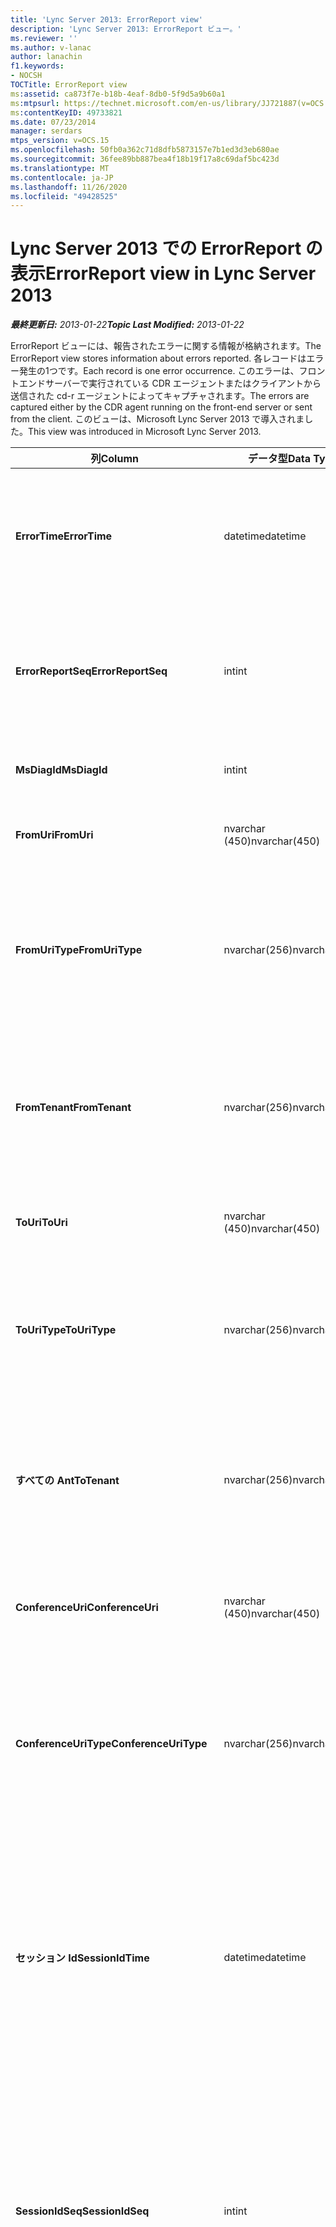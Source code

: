 ```yaml
---
title: 'Lync Server 2013: ErrorReport view'
description: 'Lync Server 2013: ErrorReport ビュー。'
ms.reviewer: ''
ms.author: v-lanac
author: lanachin
f1.keywords:
- NOCSH
TOCTitle: ErrorReport view
ms:assetid: ca873f7e-b18b-4eaf-8db0-5f9d5a9b60a1
ms:mtpsurl: https://technet.microsoft.com/en-us/library/JJ721887(v=OCS.15)
ms:contentKeyID: 49733821
ms.date: 07/23/2014
manager: serdars
mtps_version: v=OCS.15
ms.openlocfilehash: 50fb0a362c71d8dfb5873157e7b1ed3d3eb680ae
ms.sourcegitcommit: 36fee89bb887bea4f18b19f17a8c69daf5bc423d
ms.translationtype: MT
ms.contentlocale: ja-JP
ms.lasthandoff: 11/26/2020
ms.locfileid: "49428525"
---
```

# <a name="errorreport-view-in-lync-server-2013"></a><span data-ttu-id="6a956-103">Lync Server 2013 での ErrorReport の表示</span><span class="sxs-lookup"><span data-stu-id="6a956-103">ErrorReport view in Lync Server 2013</span></span>

<div data-xmlns="http://www.w3.org/1999/xhtml">

<div class="topic" data-xmlns="http://www.w3.org/1999/xhtml" data-msxsl="urn:schemas-microsoft-com:xslt" data-cs="https://msdn.microsoft.com/">

<div data-asp="https://msdn2.microsoft.com/asp">



</div>

<div id="mainSection">

<div id="mainBody"><span data-ttu-id="6a956-104">

<span> </span></span><span class="sxs-lookup"><span data-stu-id="6a956-104">

<span> </span></span></span>

<span data-ttu-id="6a956-105">_**最終更新日:** 2013-01-22_</span><span class="sxs-lookup"><span data-stu-id="6a956-105">_**Topic Last Modified:** 2013-01-22_</span></span>

<span data-ttu-id="6a956-106">ErrorReport ビューには、報告されたエラーに関する情報が格納されます。</span><span class="sxs-lookup"><span data-stu-id="6a956-106">The ErrorReport view stores information about errors reported.</span></span> <span data-ttu-id="6a956-107">各レコードはエラー発生の1つです。</span><span class="sxs-lookup"><span data-stu-id="6a956-107">Each record is one error occurrence.</span></span> <span data-ttu-id="6a956-108">このエラーは、フロントエンドサーバーで実行されている CDR エージェントまたはクライアントから送信された cd-r エージェントによってキャプチャされます。</span><span class="sxs-lookup"><span data-stu-id="6a956-108">The errors are captured either by the CDR agent running on the front-end server or sent from the client.</span></span> <span data-ttu-id="6a956-109">このビューは、Microsoft Lync Server 2013 で導入されました。</span><span class="sxs-lookup"><span data-stu-id="6a956-109">This view was introduced in Microsoft Lync Server 2013.</span></span>


<table>
<colgroup>
<col style="width: 33%" />
<col style="width: 33%" />
<col style="width: 33%" />
</colgroup>
<thead>
<tr class="header">
<th><span data-ttu-id="6a956-110">列</span><span class="sxs-lookup"><span data-stu-id="6a956-110">Column</span></span></th>
<th><span data-ttu-id="6a956-111">データ型</span><span class="sxs-lookup"><span data-stu-id="6a956-111">Data Type</span></span></th>
<th><span data-ttu-id="6a956-112">詳細</span><span class="sxs-lookup"><span data-stu-id="6a956-112">Details</span></span></th>
</tr>
</thead>
<tbody>
<tr class="odd">
<td><p><span data-ttu-id="6a956-113"><strong>ErrorTime</strong></span><span class="sxs-lookup"><span data-stu-id="6a956-113"><strong>ErrorTime</strong></span></span></p></td>
<td><p><span data-ttu-id="6a956-114">datetime</span><span class="sxs-lookup"><span data-stu-id="6a956-114">datetime</span></span></p></td>
<td><p><span data-ttu-id="6a956-115">エラーが発生した時刻。</span><span class="sxs-lookup"><span data-stu-id="6a956-115">Time of error occurred.</span></span> <span data-ttu-id="6a956-116">エラーを一意に識別するには、ErrorReportSeq と組み合わせて使います。</span><span class="sxs-lookup"><span data-stu-id="6a956-116">Used in conjunction with ErrorReportSeq to uniquely identify an error.</span></span></p></td>
</tr>
<tr class="even">
<td><p><span data-ttu-id="6a956-117"><strong>ErrorReportSeq</strong></span><span class="sxs-lookup"><span data-stu-id="6a956-117"><strong>ErrorReportSeq</strong></span></span></p></td>
<td><p><span data-ttu-id="6a956-118">int</span><span class="sxs-lookup"><span data-stu-id="6a956-118">int</span></span></p></td>
<td><p><span data-ttu-id="6a956-119">エラーを識別する ID 番号。</span><span class="sxs-lookup"><span data-stu-id="6a956-119">ID number to identify the error.</span></span> <span data-ttu-id="6a956-120">エラーを一意に識別するための ErrorTime と共に使用されます。</span><span class="sxs-lookup"><span data-stu-id="6a956-120">Used in conjunction with ErrorTime to uniquely identify an error.</span></span></p></td>
</tr>
<tr class="odd">
<td><p><span data-ttu-id="6a956-121"><strong>MsDiagId</strong></span><span class="sxs-lookup"><span data-stu-id="6a956-121"><strong>MsDiagId</strong></span></span></p></td>
<td><p><span data-ttu-id="6a956-122">int</span><span class="sxs-lookup"><span data-stu-id="6a956-122">int</span></span></p></td>
<td><p><span data-ttu-id="6a956-123">エラーレポートの診断 ID。</span><span class="sxs-lookup"><span data-stu-id="6a956-123">Diagnostic ID for the error report.</span></span></p></td>
</tr>
<tr class="even">
<td><p><span data-ttu-id="6a956-124"><strong>FromUri</strong></span><span class="sxs-lookup"><span data-stu-id="6a956-124"><strong>FromUri</strong></span></span></p></td>
<td><p><span data-ttu-id="6a956-125">nvarchar (450)</span><span class="sxs-lookup"><span data-stu-id="6a956-125">nvarchar(450)</span></span></p></td>
<td><p><span data-ttu-id="6a956-126">エラーを発生させたユーザーの URI。</span><span class="sxs-lookup"><span data-stu-id="6a956-126">URI of the user who originated the error.</span></span></p></td>
</tr>
<tr class="odd">
<td><p><span data-ttu-id="6a956-127"><strong>FromUriType</strong></span><span class="sxs-lookup"><span data-stu-id="6a956-127"><strong>FromUriType</strong></span></span></p></td>
<td><p><span data-ttu-id="6a956-128">nvarchar(256)</span><span class="sxs-lookup"><span data-stu-id="6a956-128">nvarchar(256)</span></span></p></td>
<td><p><span data-ttu-id="6a956-129">エラーを発生させたユーザーの URI の種類。</span><span class="sxs-lookup"><span data-stu-id="6a956-129">Type of URI of the user who originated the error.</span></span> <span data-ttu-id="6a956-130">詳細については、「 <a href="lync-server-2013-uritypes-table.md">Lync Server 2013 の UriTypes テーブル</a> 」を参照してください。</span><span class="sxs-lookup"><span data-stu-id="6a956-130">See the <a href="lync-server-2013-uritypes-table.md">UriTypes table in Lync Server 2013</a> for more information.</span></span></p></td>
</tr>
<tr class="even">
<td><p><span data-ttu-id="6a956-131"><strong>FromTenant</strong></span><span class="sxs-lookup"><span data-stu-id="6a956-131"><strong>FromTenant</strong></span></span></p></td>
<td><p><span data-ttu-id="6a956-132">nvarchar(256)</span><span class="sxs-lookup"><span data-stu-id="6a956-132">nvarchar(256)</span></span></p></td>
<td><p><span data-ttu-id="6a956-133">エラーを発生させたユーザーのテナント。</span><span class="sxs-lookup"><span data-stu-id="6a956-133">Tenant of the user who originated the error.</span></span> <span data-ttu-id="6a956-134">詳細については、「 <a href="lync-server-2013-tenants-table.md">Lync Server 2013 のテナントの一覧</a> 」を参照してください。</span><span class="sxs-lookup"><span data-stu-id="6a956-134">See the <a href="lync-server-2013-tenants-table.md">Tenants table in Lync Server 2013</a> for more information.</span></span></p></td>
</tr>
<tr class="odd">
<td><p><span data-ttu-id="6a956-135"><strong>ToUri</strong></span><span class="sxs-lookup"><span data-stu-id="6a956-135"><strong>ToUri</strong></span></span></p></td>
<td><p><span data-ttu-id="6a956-136">nvarchar (450)</span><span class="sxs-lookup"><span data-stu-id="6a956-136">nvarchar(450)</span></span></p></td>
<td><p><span data-ttu-id="6a956-137">エラーレポートのターゲットであるユーザーの URI。</span><span class="sxs-lookup"><span data-stu-id="6a956-137">URI of the user who was the target of the error report.</span></span></p></td>
</tr>
<tr class="even">
<td><p><span data-ttu-id="6a956-138"><strong>ToUriType</strong></span><span class="sxs-lookup"><span data-stu-id="6a956-138"><strong>ToUriType</strong></span></span></p></td>
<td><p><span data-ttu-id="6a956-139">nvarchar(256)</span><span class="sxs-lookup"><span data-stu-id="6a956-139">nvarchar(256)</span></span></p></td>
<td><p><span data-ttu-id="6a956-140">エラーレポートの対象となるユーザーの URI の種類。</span><span class="sxs-lookup"><span data-stu-id="6a956-140">Type of URI of the user who target of the error report.</span></span> <span data-ttu-id="6a956-141">詳細については、UriTypes の表を参照してください。</span><span class="sxs-lookup"><span data-stu-id="6a956-141">See the UriTypes Table for more information.</span></span></p></td>
</tr>
<tr class="odd">
<td><p><span data-ttu-id="6a956-142"><strong>すべての Ant</strong></span><span class="sxs-lookup"><span data-stu-id="6a956-142"><strong>ToTenant</strong></span></span></p></td>
<td><p><span data-ttu-id="6a956-143">nvarchar(256)</span><span class="sxs-lookup"><span data-stu-id="6a956-143">nvarchar(256)</span></span></p></td>
<td><p><span data-ttu-id="6a956-144">エラーレポートの対象ユーザーのテナント。</span><span class="sxs-lookup"><span data-stu-id="6a956-144">Tenant of the user who target of the error report.</span></span> <span data-ttu-id="6a956-145">詳細については、「 <a href="lync-server-2013-tenants-table.md">Lync Server 2013 のテナントの一覧</a> 」を参照してください。</span><span class="sxs-lookup"><span data-stu-id="6a956-145">See the <a href="lync-server-2013-tenants-table.md">Tenants table in Lync Server 2013</a> for more information.</span></span></p></td>
</tr>
<tr class="even">
<td><p><span data-ttu-id="6a956-146"><strong>ConferenceUri</strong></span><span class="sxs-lookup"><span data-stu-id="6a956-146"><strong>ConferenceUri</strong></span></span></p></td>
<td><p><span data-ttu-id="6a956-147">nvarchar (450)</span><span class="sxs-lookup"><span data-stu-id="6a956-147">nvarchar(450)</span></span></p></td>
<td><p><span data-ttu-id="6a956-148">エラーレポートのターゲットとなった会議の URI。</span><span class="sxs-lookup"><span data-stu-id="6a956-148">URI of the conference that was the target of the error report.</span></span></p></td>
</tr>
<tr class="odd">
<td><p><span data-ttu-id="6a956-149"><strong>ConferenceUriType</strong></span><span class="sxs-lookup"><span data-stu-id="6a956-149"><strong>ConferenceUriType</strong></span></span></p></td>
<td><p><span data-ttu-id="6a956-150">nvarchar(256)</span><span class="sxs-lookup"><span data-stu-id="6a956-150">nvarchar(256)</span></span></p></td>
<td><p><span data-ttu-id="6a956-151">エラーレポートのターゲットとなった会議の URI の種類。</span><span class="sxs-lookup"><span data-stu-id="6a956-151">URI type of the conference that was the target of the error report.</span></span> <span data-ttu-id="6a956-152">詳細については、「 <a href="lync-server-2013-uritypes-table.md">Lync Server 2013 の UriTypes テーブル</a> 」を参照してください。</span><span class="sxs-lookup"><span data-stu-id="6a956-152">See the <a href="lync-server-2013-uritypes-table.md">UriTypes table in Lync Server 2013</a> for more information.</span></span></p></td>
</tr>
<tr class="even">
<td><p><span data-ttu-id="6a956-153"><strong>セッション Id</strong></span><span class="sxs-lookup"><span data-stu-id="6a956-153"><strong>SessionIdTime</strong></span></span></p></td>
<td><p><span data-ttu-id="6a956-154">datetime</span><span class="sxs-lookup"><span data-stu-id="6a956-154">datetime</span></span></p></td>
<td><p><span data-ttu-id="6a956-155">エラーレポートを生成したセッション要求の時刻。</span><span class="sxs-lookup"><span data-stu-id="6a956-155">Time of session request that originated the error report.</span></span> <span data-ttu-id="6a956-156">セッションを一意に識別するために SessionIdSeq と組み合わせて使用されます。</span><span class="sxs-lookup"><span data-stu-id="6a956-156">Used in conjunction with SessionIdSeq to uniquely identify a session.</span></span> <span data-ttu-id="6a956-157">詳細については、「 <a href="lync-server-2013-dialogs-table.md">Lync Server 2013 のダイアログテーブル</a> 」を参照してください。</span><span class="sxs-lookup"><span data-stu-id="6a956-157">See the <a href="lync-server-2013-dialogs-table.md">Dialogs table in Lync Server 2013</a> for more information.</span></span></p></td>
</tr>
<tr class="odd">
<td><p><span data-ttu-id="6a956-158"><strong>SessionIdSeq</strong></span><span class="sxs-lookup"><span data-stu-id="6a956-158"><strong>SessionIdSeq</strong></span></span></p></td>
<td><p><span data-ttu-id="6a956-159">int</span><span class="sxs-lookup"><span data-stu-id="6a956-159">int</span></span></p></td>
<td><p><span data-ttu-id="6a956-160">エラーレポートを生成したセッション要求を識別する ID 番号。</span><span class="sxs-lookup"><span data-stu-id="6a956-160">ID number to identify the session request that originated the error report.</span></span> <span data-ttu-id="6a956-161">セッションを一意に識別するために SessionIdTime と組み合わせて使用されます。</span><span class="sxs-lookup"><span data-stu-id="6a956-161">Used in conjunction with SessionIdTime to uniquely identify a session.</span></span> <span data-ttu-id="6a956-162">詳細については、「 <a href="lync-server-2013-dialogs-table.md">Lync Server 2013 のダイアログテーブル</a> 」を参照してください。</span><span class="sxs-lookup"><span data-stu-id="6a956-162">See the <a href="lync-server-2013-dialogs-table.md">Dialogs table in Lync Server 2013</a> for more information.</span></span></p></td>
</tr>
<tr class="even">
<td><p><span data-ttu-id="6a956-163"><strong>この Id</strong></span><span class="sxs-lookup"><span data-stu-id="6a956-163"><strong>DialogId</strong></span></span></p></td>
<td><p><span data-ttu-id="6a956-164">varstring (775)</span><span class="sxs-lookup"><span data-stu-id="6a956-164">varstring(775)</span></span></p></td>
<td><p><span data-ttu-id="6a956-165">エラーを発生させたセッションの SIP ダイアログ ID。</span><span class="sxs-lookup"><span data-stu-id="6a956-165">SIP dialog ID of session that originated the error.</span></span> <span data-ttu-id="6a956-166">形式は次のとおりです。</span><span class="sxs-lookup"><span data-stu-id="6a956-166">The format is:</span></span></p>
<p><span data-ttu-id="6a956-167">ダイアログ; 開始タグからタグへ</span><span class="sxs-lookup"><span data-stu-id="6a956-167">dialog;from-tag;to-tag</span></span></p>
<p><span data-ttu-id="6a956-168">このデータは、次の構文を使用してテキスト形式に変換できます。</span><span class="sxs-lookup"><span data-stu-id="6a956-168">This data can be converted to text format by using this syntax:</span></span></p>
<p><span data-ttu-id="6a956-169">キャスト (cast (ExternalId as varbinary (max)) (varchar (max)))</span><span class="sxs-lookup"><span data-stu-id="6a956-169">cast(cast(ExternalId as varbinary(max)) as varchar(max))</span></span></p></td>
</tr>
<tr class="odd">
<td><p><span data-ttu-id="6a956-170"><strong>ClientVersion</strong></span><span class="sxs-lookup"><span data-stu-id="6a956-170"><strong>ClientVersion</strong></span></span></p></td>
<td><p><span data-ttu-id="6a956-171">nvarchar(256)</span><span class="sxs-lookup"><span data-stu-id="6a956-171">nvarchar(256)</span></span></p></td>
<td><p><span data-ttu-id="6a956-172">エラーの発生元のユーザーによって使用されたクライアントのバージョン。</span><span class="sxs-lookup"><span data-stu-id="6a956-172">Version of client used by the user who originated the error.</span></span></p></td>
</tr>
<tr class="even">
<td><p><span data-ttu-id="6a956-173"><strong>ClientType</strong></span><span class="sxs-lookup"><span data-stu-id="6a956-173"><strong>ClientType</strong></span></span></p></td>
<td><p><span data-ttu-id="6a956-174">int</span><span class="sxs-lookup"><span data-stu-id="6a956-174">int</span></span></p></td>
<td><p><span data-ttu-id="6a956-175">エラーの発生元のユーザーによって使用されたクライアント。</span><span class="sxs-lookup"><span data-stu-id="6a956-175">Client used by the user who originated the error.</span></span> <span data-ttu-id="6a956-176">詳細については、「 <a href="lync-server-2013-useragentdef-table.md">Lync Server 2013 の Useragentdef テーブル</a> 」を参照してください。</span><span class="sxs-lookup"><span data-stu-id="6a956-176">See the <a href="lync-server-2013-useragentdef-table.md">UserAgentDef table in Lync Server 2013</a> for more details.</span></span></p></td>
</tr>
<tr class="odd">
<td><p><span data-ttu-id="6a956-177"><strong>ClientCategory</strong></span><span class="sxs-lookup"><span data-stu-id="6a956-177"><strong>ClientCategory</strong></span></span></p></td>
<td><p><span data-ttu-id="6a956-178">nvarchar (64)</span><span class="sxs-lookup"><span data-stu-id="6a956-178">nvarchar(64)</span></span></p></td>
<td><p><span data-ttu-id="6a956-179">エラーの発生元のユーザーによって使用されたクライアントのカテゴリの名前です。</span><span class="sxs-lookup"><span data-stu-id="6a956-179">Name of the category of the client used by the user who originated the error.</span></span></p></td>
</tr>
<tr class="even">
<td><p><span data-ttu-id="6a956-180"><strong>ソース</strong></span><span class="sxs-lookup"><span data-stu-id="6a956-180"><strong>Source</strong></span></span></p></td>
<td><p><span data-ttu-id="6a956-181">nvarchar(256)</span><span class="sxs-lookup"><span data-stu-id="6a956-181">nvarchar(256)</span></span></p></td>
<td><p><span data-ttu-id="6a956-182">エラーが発生したサーバーの名前 (サーバーコンポーネントからレポートが送信された場合)。</span><span class="sxs-lookup"><span data-stu-id="6a956-182">Name of server that originated the error (if report was sent from a server component).</span></span></p></td>
</tr>
<tr class="odd">
<td><p><span data-ttu-id="6a956-183"><strong>Application</strong></span><span class="sxs-lookup"><span data-stu-id="6a956-183"><strong>Application</strong></span></span></p></td>
<td><p><span data-ttu-id="6a956-184">nvarchar(256)</span><span class="sxs-lookup"><span data-stu-id="6a956-184">nvarchar(256)</span></span></p></td>
<td><p><span data-ttu-id="6a956-185">エラーの発生元のアプリケーションの名前 (サーバーコンポーネントからレポートが送信された場合)。</span><span class="sxs-lookup"><span data-stu-id="6a956-185">Name of application that originated the error (if report was sent from a server component).</span></span></p></td>
</tr>
<tr class="even">
<td><p><span data-ttu-id="6a956-186"><strong>返信</strong></span><span class="sxs-lookup"><span data-stu-id="6a956-186"><strong>ResponseCode</strong></span></span></p></td>
<td><p><span data-ttu-id="6a956-187">int</span><span class="sxs-lookup"><span data-stu-id="6a956-187">int</span></span></p></td>
<td><p><span data-ttu-id="6a956-188">エラーレポートが含まれる SIP メッセージのセッションへの SIP 応答コード。</span><span class="sxs-lookup"><span data-stu-id="6a956-188">SIP response code to the session of the SIP message containing the error report.</span></span></p></td>
</tr>
<tr class="odd">
<td><p><span data-ttu-id="6a956-189"><strong>RequestType</strong></span><span class="sxs-lookup"><span data-stu-id="6a956-189"><strong>RequestType</strong></span></span></p></td>
<td><p><span data-ttu-id="6a956-190">varchar (max)</span><span class="sxs-lookup"><span data-stu-id="6a956-190">varchar(max)</span></span></p></td>
<td><p><span data-ttu-id="6a956-191">失敗した要求の種類。</span><span class="sxs-lookup"><span data-stu-id="6a956-191">Type of request that failed.</span></span></p></td>
</tr>
<tr class="even">
<td><p><span data-ttu-id="6a956-192"><strong>ContentType</strong></span><span class="sxs-lookup"><span data-stu-id="6a956-192"><strong>ContentType</strong></span></span></p></td>
<td><p><span data-ttu-id="6a956-193">varchar (max)</span><span class="sxs-lookup"><span data-stu-id="6a956-193">varchar(max)</span></span></p></td>
<td><p><span data-ttu-id="6a956-194">失敗した要求のコンテンツタイプ。</span><span class="sxs-lookup"><span data-stu-id="6a956-194">Content type of the request that failed.</span></span></p></td>
</tr>
<tr class="odd">
<td><p><span data-ttu-id="6a956-195"><strong>CallType</strong></span><span class="sxs-lookup"><span data-stu-id="6a956-195"><strong>CallType</strong></span></span></p></td>
<td><p><span data-ttu-id="6a956-196">nvarchar(256)</span><span class="sxs-lookup"><span data-stu-id="6a956-196">nvarchar(256)</span></span></p></td>
<td><p><span data-ttu-id="6a956-197">セッションの種類。</span><span class="sxs-lookup"><span data-stu-id="6a956-197">Type of session.</span></span> <span data-ttu-id="6a956-198">詳細については、「 <a href="lync-server-2013-calltype-table.md">Lync Server 2013 の CallType テーブル</a> 」を参照してください。</span><span class="sxs-lookup"><span data-stu-id="6a956-198">See the <a href="lync-server-2013-calltype-table.md">CallType table in Lync Server 2013</a> for more information.</span></span></p></td>
</tr>
<tr class="even">
<td><p><span data-ttu-id="6a956-199"><strong>TelemetryId</strong></span><span class="sxs-lookup"><span data-stu-id="6a956-199"><strong>TelemetryId</strong></span></span></p></td>
<td><p><span data-ttu-id="6a956-200">長さ</span><span class="sxs-lookup"><span data-stu-id="6a956-200">uniqueidentifier</span></span></p></td>
<td><p><span data-ttu-id="6a956-201">電話会議に参加しているさまざまなコンポーネントについての、固有の識別子による結合時間情報の関連付け。</span><span class="sxs-lookup"><span data-stu-id="6a956-201">Unique identifier correlating join time information for the different components involved in a conference.</span></span></p></td>
</tr>
<tr class="odd">
<td><p><span data-ttu-id="6a956-202"><strong>SetupTime 時間</strong></span><span class="sxs-lookup"><span data-stu-id="6a956-202"><strong>SetupTime</strong></span></span></p></td>
<td><p><span data-ttu-id="6a956-203">int</span><span class="sxs-lookup"><span data-stu-id="6a956-203">int</span></span></p></td>
<td><p><span data-ttu-id="6a956-204">特定のコンポーネントが会議に参加するために必要な時間 (ミリ秒単位) です。</span><span class="sxs-lookup"><span data-stu-id="6a956-204">Time (in milliseconds) required for a specific component to join a conference.</span></span></p></td>
</tr>
<tr class="even">
<td><p><span data-ttu-id="6a956-205"><strong>IsCapturedByServer</strong></span><span class="sxs-lookup"><span data-stu-id="6a956-205"><strong>IsCapturedByServer</strong></span></span></p></td>
<td><p><span data-ttu-id="6a956-206">bit</span><span class="sxs-lookup"><span data-stu-id="6a956-206">bit</span></span></p></td>
<td><p><span data-ttu-id="6a956-207">エラーレポートが、フロントエンドサーバーで実行されている CDR エージェントまたはクライアントによってキャプチャされたかどうかを示します。</span><span class="sxs-lookup"><span data-stu-id="6a956-207">Indicates whether the error report was captured by the CDR agent running on the Front End server, or sent by the client.</span></span></p></td>
</tr>
<tr class="odd">
<td><p><span data-ttu-id="6a956-208"><strong>フラッグ</strong></span><span class="sxs-lookup"><span data-stu-id="6a956-208"><strong>Flag</strong></span></span></p></td>
<td><p><span data-ttu-id="6a956-209">smallint</span><span class="sxs-lookup"><span data-stu-id="6a956-209">smallint</span></span></p></td>
<td><p><span data-ttu-id="6a956-210">今後の使用のために予約されています。</span><span class="sxs-lookup"><span data-stu-id="6a956-210">Reserved for future use.</span></span></p></td>
</tr>
<tr class="even">
<td><p><span data-ttu-id="6a956-211"><strong>MsDiagHeader</strong></span><span class="sxs-lookup"><span data-stu-id="6a956-211"><strong>MsDiagHeader</strong></span></span></p></td>
<td><p><span data-ttu-id="6a956-212">varchar (max)</span><span class="sxs-lookup"><span data-stu-id="6a956-212">varchar(max)</span></span></p></td>
<td><p><span data-ttu-id="6a956-213">エラーに関する追加情報。</span><span class="sxs-lookup"><span data-stu-id="6a956-213">Additional information about the error.</span></span></p></td>
</tr>
<tr class="odd">
<td><p><span data-ttu-id="6a956-214"><strong>FrontEnd</strong></span><span class="sxs-lookup"><span data-stu-id="6a956-214"><strong>FrontEnd</strong></span></span></p></td>
<td><p><span data-ttu-id="6a956-215">nvarchar</span><span class="sxs-lookup"><span data-stu-id="6a956-215">nvarchar</span></span></p></td>
<td><p><span data-ttu-id="6a956-216">レポートを提出したフロントエンドサーバーの完全修飾ドメイン名。</span><span class="sxs-lookup"><span data-stu-id="6a956-216">Fully qualified domain name of the Front End server that submitted the report.</span></span></p></td>
</tr>
<tr class="even">
<td><p><span data-ttu-id="6a956-217"><strong>Pool</strong></span><span class="sxs-lookup"><span data-stu-id="6a956-217"><strong>Pool</strong></span></span></p></td>
<td><p><span data-ttu-id="6a956-218">nvarchar</span><span class="sxs-lookup"><span data-stu-id="6a956-218">nvarchar</span></span></p></td>
<td><p><span data-ttu-id="6a956-219">レポートを提出したフロントエンドサーバーを含むプールの完全修飾ドメイン名。</span><span class="sxs-lookup"><span data-stu-id="6a956-219">Fully qualified domain name of the pool containing the Front End server that submitted the report.</span></span></p></td>
</tr>
</tbody>
</table><span data-ttu-id="6a956-220">


</div>

<span> </span>

</div>

</div>

</span><span class="sxs-lookup"><span data-stu-id="6a956-220">


</div>

<span> </span>

</div>

</div>

</span></span></div>

